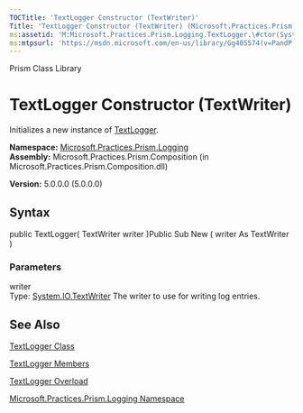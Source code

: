 ```yaml
---
TOCTitle: 'TextLogger Constructor (TextWriter)'
Title: 'TextLogger Constructor (TextWriter) (Microsoft.Practices.Prism.Logging)'
ms:assetid: 'M:Microsoft.Practices.Prism.Logging.TextLogger.\#ctor(System.IO.TextWriter)'
ms:mtpsurl: 'https://msdn.microsoft.com/en-us/library/Gg405574(v=PandP.50)'
---
```


Prism Class Library

TextLogger Constructor (TextWriter)
===================================

Initializes a new instance of [TextLogger](https://msdn.microsoft.com/t:microsoft.practices.prism.logging.textlogger).

**Namespace:** [Microsoft.Practices.Prism.Logging](https://msdn.microsoft.com/n:microsoft.practices.prism.logging)
**Assembly:** Microsoft.Practices.Prism.Composition (in Microsoft.Practices.Prism.Composition.dll)

**Version:** 5.0.0.0 (5.0.0.0)

## Syntax


public TextLogger( TextWriter writer )Public Sub New ( writer As TextWriter )

### Parameters

writer  
Type: [System.IO.TextWriter](http://msdn.microsoft.com/en-us/library/ywxh2328)
The writer to use for writing log entries.

See Also
--------


[TextLogger Class](https://msdn.microsoft.com/t:microsoft.practices.prism.logging.textlogger)

[TextLogger Members](https://msdn.microsoft.com/allmembers.t:microsoft.practices.prism.logging.textlogger)

[TextLogger Overload](https://msdn.microsoft.com/overload:microsoft.practices.prism.logging.textlogger.)

[Microsoft.Practices.Prism.Logging Namespace](https://msdn.microsoft.com/n:microsoft.practices.prism.logging)
